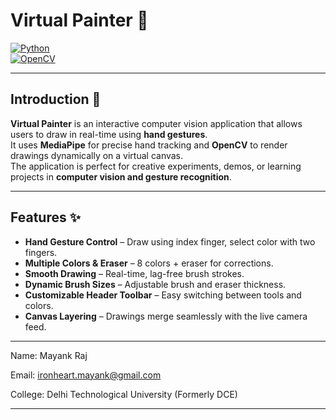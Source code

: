 # Virtual Painter 🎨

[![Python](https://img.shields.io/badge/Python-3.12-blue?logo=python&logoColor=white)](https://www.python.org/)  
[![OpenCV](https://img.shields.io/badge/OpenCV-4.x-blue?logo=opencv&logoColor=white)](https://opencv.org/)  

---

## Introduction 📝

**Virtual Painter** is an interactive computer vision application that allows users to draw in real-time using **hand gestures**.  
It uses **MediaPipe** for precise hand tracking and **OpenCV** to render drawings dynamically on a virtual canvas.  
The application is perfect for creative experiments, demos, or learning projects in **computer vision and gesture recognition**.

---

## Features ✨

- **Hand Gesture Control** – Draw using index finger, select color with two fingers.  
- **Multiple Colors & Eraser** – 8 colors + eraser for corrections.  
- **Smooth Drawing** – Real-time, lag-free brush strokes.  
- **Dynamic Brush Sizes** – Adjustable brush and eraser thickness.  
- **Customizable Header Toolbar** – Easy switching between tools and colors.  
- **Canvas Layering** – Drawings merge seamlessly with the live camera feed.

---

Name: Mayank Raj

Email: ironheart.mayank@gmail.com

College: Delhi Technological University (Formerly DCE)

---



